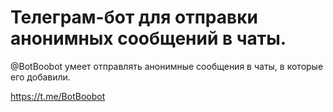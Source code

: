 # Телеграм-бот для отправки анонимных сообщений в чаты.
@BotBoobot умеет отправлять анонимные сообщения в чаты, в которые его добавили.

https://t.me/BotBoobot
